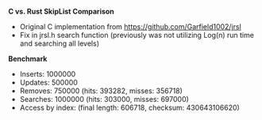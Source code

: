 **C vs. Rust SkipList Comparison**
- Original C implementation from https://github.com/Garfield1002/jrsl
- Fix in jrsl.h search function (previously was not utilizing Log(n) run time and searching all levels)

**Benchmark**
- Inserts: 1000000
- Updates: 500000
- Removes: 750000 (hits: 393282, misses: 356718)
- Searches: 1000000 (hits: 303000, misses: 697000)
- Access by index:  (final length: 606718, checksum: 430643106620)